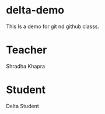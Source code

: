 # delta-demo
This Is a demo for git nd github classs.


# Teacher
Shradha Khapra
# Student
Delta Student
